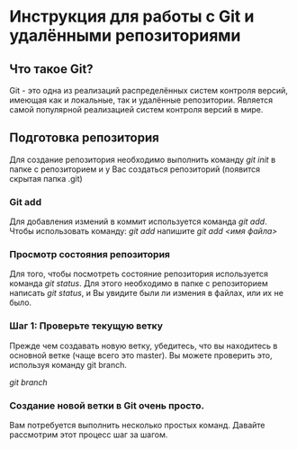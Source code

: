 # Инструкция для работы с Git и удалёнными репозиториями

## Что такое Git?
Git - это одна из реализаций распределённых систем контроля версий, имеющая как и локальные, так и удалённые репозитории. Является самой популярной реализацией систем контроля версий в мире.

## Подготовка репозитория
Для создание репозитория необходимо выполнить команду
*git init* в папке с репозиторием и у Вас создаться репозиторий (появится скрытая папка .git)

### Git add
Для добавления измений в коммит используется команда
*git add*. 
Чтобы использовать команду:
*git add* напишите
*git add <имя файла>*

### Просмотр состояния репозитория
Для того, чтобы посмотреть состояние репозитория используется команда *git status*. Для этого необходимо в папке с репозиторием написать *git status*, и Вы увидите были ли измения в файлах, или их не было.


### Шаг 1: Проверьте текущую ветку
Прежде чем создавать новую ветку, убедитесь, что вы находитесь в основной ветке (чаще всего это master). Вы можете проверить это, используя команду git branch.

*git branch*



### Создание новой ветки в Git очень просто.
Вам потребуется выполнить несколько простых команд. Давайте рассмотрим этот процесс шаг за шагом.

